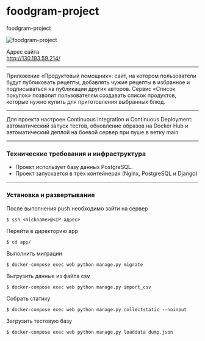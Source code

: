 # foodgram-project
foodgram-project

![foodgram-project](https://github.com/Ilia-Abrosimov/foodgram-project/workflows/foodgram-project/badge.svg)

Адрес сайта
<br>http://130.193.59.214/
___

Приложение «Продуктовый помощник»: сайт, на котором пользователи будут публиковать рецепты, добавлять чужие рецепты в избранное и подписываться на публикации других авторов. Сервис «Список покупок» позволит пользователям создавать список продуктов, которые нужно купить для приготовления выбранных блюд.

---
Для проекта настроен Continuous Integration и Continuous Deployment: автоматический запуск тестов, обновление образов на Docker Hub и автоматический деплой на боевой сервер при пуше в ветку main

---

<h3> Технические требования и инфраструктура </h3>

- Проект использует базу данных PostgreSQL.
- Проект запускается в трёх контейнерах (Nginx, PostgreSQL и Django)

---
<h3> Установка и развертывание </h3>
После выполнения push необходимо зайти на сервер

    $ ssh <nickname>@<IP адрес>

Перейти в директорию app

    $ cd app/

Выполнить миграции

    $ docker-compose exec web python manage.py migrate

Выгрузить данные из файла csv

    $ docker-compose exec web python manage.py import_csv

Собрать статику
    
    $ docker-compose exec web python manage.py collectstatic --noinput
    
Загрузить тестовую базу

    $ docker-compose exec web python manage.py loaddata dump.json
